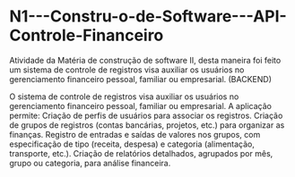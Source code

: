 # N1---Constru-o-de-Software---API-Controle-Financeiro
Atividade da Matéria de construção de software II, desta maneira foi feito um sistema de controle de registros visa auxiliar os usuários no gerenciamento financeiro pessoal, familiar ou empresarial. (BACKEND)

O sistema de controle de registros visa auxiliar os usuários no gerenciamento financeiro pessoal, familiar ou empresarial. A aplicação permite:
Criação de perfis de usuários para associar os registros.
Criação de grupos de registros (contas bancárias, projetos, etc.) para organizar as finanças.
Registro de entradas e saídas de valores nos grupos, com especificação de tipo (receita, despesa) e categoria (alimentação, transporte, etc.).
Criação de relatórios detalhados, agrupados por mês, grupo ou categoria, para análise financeira.
